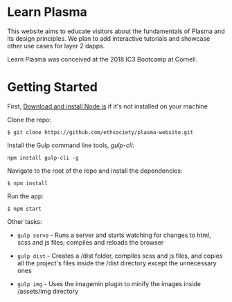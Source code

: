 # Learn Plasma

This website aims to educate visitors about the fundamentals of Plasma and its design principles. We plan to add interactive tutorials and showcase other use cases for layer 2 dapps.

Learn Plasma was conceived at the 2018 IC3 Bootcamp at Cornell.

# Getting Started

First, [Download and install Node.js](https://nodejs.org/en/download/) if it's not installed on your machine

Clone the repo:

```
$ git clone https://github.com/ethsociety/plasma-website.git
```

Install the Gulp command line tools, *gulp-cli*:

```
npm install gulp-cli -g
```

Navigate to the root of the repo and install the dependencies:

```
$ npm install
```

Run the app:

```
$ npm start
```

Other tasks:

- `gulp serve` - Runs a server and starts watching for changes to html, scss and js files; compiles and reloads the browser

- `gulp dist` - Creates a /dist folder, compiles scss and js files, and copies all the project's files inside the /dist directory except the unnecessary ones

- `gulp img` - Uses the imagemin plugin to minify the images inside /assets/img directory
